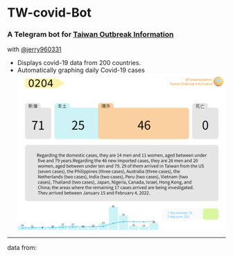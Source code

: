 # TW-covid-Bot
### A Telegram bot for [Taiwan Outbreak Information](https://t.me/Taiwanepidemic)

with [@jerry960331](https://github.com/jerry960331)

- Displays covid-19 data from 200 countries.
- Automatically graphing daily Covid-19 cases
![gui](src/README/img1.png)

---
data from: 
